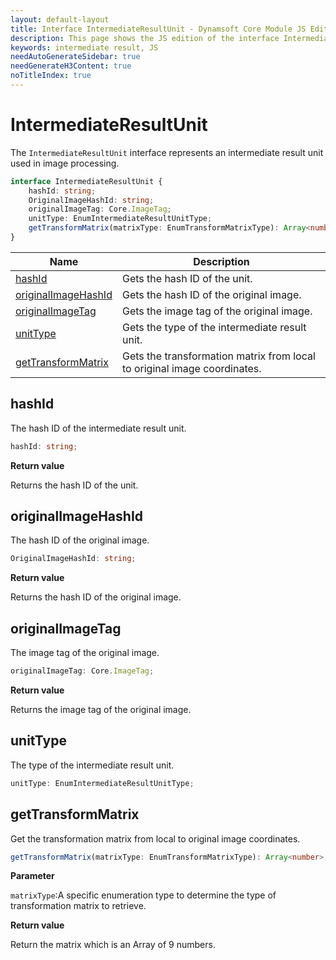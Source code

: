 ```yaml
---
layout: default-layout
title: Interface IntermediateResultUnit - Dynamsoft Core Module JS Edition API Reference
description: This page shows the JS edition of the interface IntermediateResultUnit in Dynamsoft Core Module.
keywords: intermediate result, JS
needAutoGenerateSidebar: true
needGenerateH3Content: true
noTitleIndex: true
---
```


# IntermediateResultUnit

The `IntermediateResultUnit` interface represents an intermediate result unit used in image processing.

```typescript
interface IntermediateResultUnit {
    hashId: string;
    OriginalImageHashId: string;
    originalImageTag: Core.ImageTag;
    unitType: EnumIntermediateResultUnitType;
    getTransformMatrix(matrixType: EnumTransformMatrixType): Array<number>
}
```

| Name              | Description |
|----------------------|-------------|
| [hashId](#hashid) | Gets the hash ID of the unit.|
| [originalImageHashId](#originalimagehashid) | Gets the hash ID of the original image. |
| [originalImageTag](#originalimagetag) | Gets the image tag of the original image. |
| [unitType](#unittype) | Gets the type of the intermediate result unit. |
| [getTransformMatrix](#gettransformmatrix) | Gets the transformation matrix from local to original image coordinates. |

## hashId

The hash ID of the intermediate result unit.

```typescript
hashId: string;
```

**Return value**

Returns the hash ID of the unit. 

## originalImageHashId

The hash ID of the original image.

```typescript
OriginalImageHashId: string;
```

**Return value**

Returns the hash ID of the original image.

## originalImageTag

The image tag of the original image.

```typescript
originalImageTag: Core.ImageTag;
```

**Return value**

Returns the image tag of the original image.

## unitType

The type of the intermediate result unit.

```typescript
unitType: EnumIntermediateResultUnitType;
```

## getTransformMatrix

Get the transformation matrix from local to original image coordinates.

```typescript
getTransformMatrix(matrixType: EnumTransformMatrixType): Array<number>;
```

**Parameter**

`matrixType`:A specific enumeration type to determine the type of transformation matrix to retrieve.

**Return value**

Return the matrix which is an Array of 9 numbers.